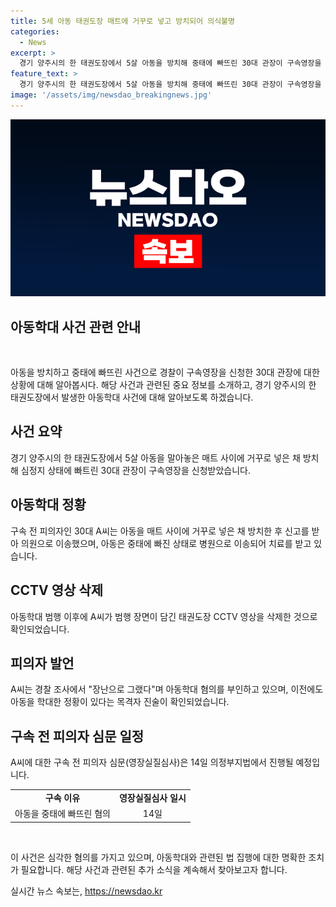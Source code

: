 ```yaml
---
title: 5세 아동 태권도장 매트에 거꾸로 넣고 방치되어 의식불명
categories:
  - News
excerpt: >
  경기 양주시의 한 태권도장에서 5살 아동을 방치해 중태에 빠뜨린 30대 관장이 구속영장을 신청받았다. 구급대가 도착했을 때 아이는 숨을 쉬지 않는 상태였고, 병원으로 이송된 후 의식이 회복되지 않고 있다. 경찰은 CCTV에서 아동을 방치한 장면을 확인하고, 피의자가 이를 삭제한 것으로 밝혀냈다. 피의자는 이전에도 아동을 학대한 증언이 있으며, 추가 범행 여부를 조사 중이다. A씨에 대한 구속 전 피의자 심문은 14일에 열릴 예정이다.
feature_text: >
  경기 양주시의 한 태권도장에서 5살 아동을 방치해 중태에 빠뜨린 30대 관장이 구속영장을 신청받았다. 구급대가 도착했을 때 아이는 숨을 쉬지 않는 상태였고, 병원으로 이송된 후 의식이 회복되지 않고 있다. 경찰은 CCTV에서 아동을 방치한 장면을 확인하고, 피의자가 이를 삭제한 것으로 밝혀냈다. 피의자는 이전에도 아동을 학대한 증언이 있으며, 추가 범행 여부를 조사 중이다. A씨에 대한 구속 전 피의자 심문은 14일에 열릴 예정이다.
image: '/assets/img/newsdao_breakingnews.jpg'
---
```


<p><img src="/assets/img/newsdao_breakingnews.jpg" alt="implanttips 속보" /></p>

<h2 data-ke-size="size26">아동학대 사건 관련 안내</h2>

<p data-ke-size="size16">&nbsp;</p>

<p>아동을 방치하고 중태에 빠뜨린 사건으로 경찰이 구속영장을 신청한 30대 관장에 대한 상황에 대해 알아봅시다. 해당 사건과 관련된 중요 정보를 소개하고, 경기 양주시의 한 태권도장에서 발생한 아동학대 사건에 대해 알아보도록 하겠습니다.</p>

<h2 data-ke-size="size24">사건 요약</h2>

<p data-ke-size="size16">경기 양주시의 한 태권도장에서 5살 아동을 말아놓은 매트 사이에 거꾸로 넣은 채 방치해 심정지 상태에 빠트린 30대 관장이 구속영장을 신청받았습니다.</p>

<h2 data-ke-size="size24">아동학대 정황</h2>

<p data-ke-size="size16">구속 전 피의자인 30대 A씨는 아동을 매트 사이에 거꾸로 넣은 채 방치한 후 신고를 받아 의원으로 이송했으며, 아동은 중태에 빠진 상태로 병원으로 이송되어 치료를 받고 있습니다.</p>

<h2 data-ke-size="size24">CCTV 영상 삭제</h2>

<p data-ke-size="size16">아동학대 범행 이후에 A씨가 범행 장면이 담긴 태권도장 CCTV 영상을 삭제한 것으로 확인되었습니다.</p>

<h2 data-ke-size="size24">피의자 발언</h2>

<p data-ke-size="size16">A씨는 경찰 조사에서 "장난으로 그랬다"며 아동학대 혐의를 부인하고 있으며, 이전에도 아동을 학대한 정황이 있다는 목격자 진술이 확인되었습니다.</p>

<h2 data-ke-size="size24">구속 전 피의자 심문 일정</h2>

<p data-ke-size="size16">A씨에 대한 구속 전 피의자 심문(영장실질심사)은 14일 의정부지법에서 진행될 예정입니다.</p>

<table>
<tbody>
<tr>
<td style="text-align: center; height: 17px;"><b>구속 이유</b></td>
<td style="text-align: center; height: 17px;"><b>영장실질심사 일시</b></td>
</tr>
<tr>
<td style="text-align: center; height: 17px;">아동을 중태에 빠뜨린 혐의</td>
<td style="text-align: center; height: 17px;">14일</td>
</tr>
</tbody>
</table>

<p data-ke-size="size16">&nbsp;</p>

<p>이 사건은 심각한 혐의를 가지고 있으며, 아동학대와 관련된 법 집행에 대한 명확한 조치가 필요합니다. 해당 사건과 관련된 추가 소식을 계속해서 찾아보고자 합니다.</p>
실시간 뉴스 속보는, <a href="https://newsdao.kr" rel="dofollow">https://newsdao.kr</a>


